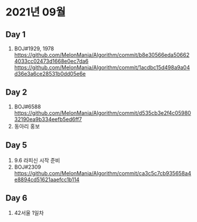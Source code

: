 # 2021년 09월

## Day 1
1. BOJ#1929, 1978
https://github.com/MelonMania/Algorithm/commit/b8e30566eda506624033cc02473d1668e0ec7da6
https://github.com/MelonMania/Algorithm/commit/1acdbc15d498a9a04d36e3a6ce28531b0dd05e6e

## Day 2
1. BOJ#6588
https://github.com/MelonMania/Algorithm/commit/d535cb3e2f4c0598032190ea9b334eefb5ed6ff7
2. 동아리 홍보

## Day 5
1. 9.6 라피신 시작 준비
2. BOJ#2309
https://github.com/MelonMania/Algorithm/commit/ca3c5c7cb935658a4e8894cd51621aaefcc1b114

## Day 6
1. 42서울 1일차 


